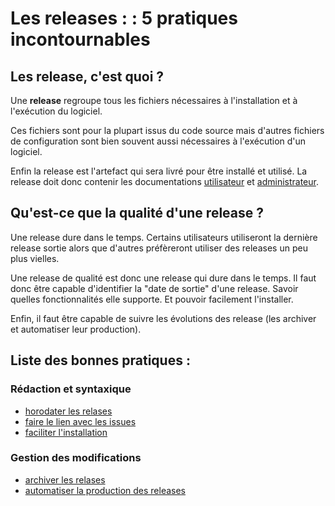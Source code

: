 Les releases : : 5 pratiques incontournables
============================================

Les release, c'est quoi ?
------------------------

Une **release** regroupe tous les fichiers nécessaires à l'installation et à l'exécution du logiciel.

Ces fichiers sont pour la plupart issus du code source mais d'autres fichiers de configuration sont bien souvent aussi nécessaires à l'exécution d'un logiciel.

Enfin la release est l'artefact qui sera livré pour être installé et utilisé. La release doit donc contenir les documentations [utilisateur](../doc/utilisateur.md) et [administrateur](../doc/administrateur.md).

Qu'est-ce que la qualité d'une release ?
----------------------------------------

Une release dure dans le temps. Certains utilisateurs utiliseront la dernière release sortie alors que d'autres préfèreront utiliser des releases un peu plus vielles.

Une release de qualité est donc une release qui dure dans le temps. Il faut donc être capable d'identifier la "date de sortie" d'une release. Savoir quelles fonctionnalités elle supporte. Et pouvoir facilement l'installer.

Enfin, il faut être capable de suivre les évolutions des release (les archiver et automatiser leur production).

Liste des bonnes pratiques :
----------------------------

### Rédaction et syntaxique

* [horodater les relases](horodater.md)
* [faire le lien avec les issues](lier.md)
* [faciliter l'installation](installer.md)

### Gestion des modifications

* [archiver les relases](archiver.md)
* [automatiser la production des releases](automatiser.md)
